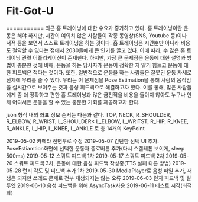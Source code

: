 # Fit-Got-U
===========
최근 홈 트레이닝에 대한 수요가 증가하고 있다. 홈 트레이닝이란 운동은 해야 하지만, 시간이 여의치 않은 사람들이 각종 동영상(SNS, Youtube 등)이나 서적 등을 보면서 스스로 트레이닝을 하는 것이다. 홈 트레이닝은 시간뿐만 아니라 비용도 절약할 수 있다는 점에서 2030들에게 큰 인기를 끌고 있다. 이에 따라, 수 많은 홈 트레이닝 관련 어플리케이션이 존재한다. 하지만, 가장 큰 문제점은 운동에 대한 설명과 방법이 충분한 것에 비해, 운동을 하는 당사자가 운동이 정확한 지 알기 힘들고 운동에 대한 피드백은 적다는 것이다. 또한, 일반적으로 운동을 하는 사람들은 잘못된 운동 자세로 신체에 무리를 줄 수 있다. 우리는 이 문제점을 Pose Estimation을 통해 사람의 움직임을 실시간으로 보여주는 것과 음성 피드백으로 해결하고자 했다. 이를 통해, 많은 사람들에게 좀 더 정확하고 편한 홈 트레이닝과 많은 금전적을 비용을 들이지 않아도 누구나 언제 어디서든 운동을 할 수 있는 충분한 기회를 제공하고자 한다. 



json 형식 내의 좌표 정보 순서는 다음과 같다.
TOP, NECK, R_SHOULDER, R_ELBOW, R_WRIST, L_SHOULDER< L_ELBOW, L_WRITST, R_HIP, R_KNEE, R_ANKLE, L_HIP, L_KNEE, L_ANKLE 로 총 14개의 KeyPoint

2019-05-02 카메라 전면부로 수정
2019-05-07 간단한 선택 UI 추가. PoseEstiamtion화면에 선택한 운동과 종료버튼 추가(다시 스켈레톤 보이게, sleep 500ms)
2019-05-12 스쿼트 피드백 1차
2019-05-17 스쿼트 피드백 2차
2019-05-20 스쿼트 피드백 3차, 운동에 대한 음성 피드백 작성중(TTS 실패 다른 방법)
2019-05-28 런지 각도 및 피드백 추가 1차
2019-05-30 MediaPlayer로 음성 파일 추가, 재생은 되지만 쓰레드 문제로 전부 재생되지는 않는 오류
2019-06-03 런지 피드백 및 실루엣
2019-06-10 음성 피드백을 위해 AsyncTask사용
2019-06-11 테스트 시작(최적화)
